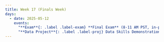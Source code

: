 ```yaml
---
title: Week 17 (Finals Week)
days:
  - date: 2025-05-12
    events:
      "**Exam**{: .label .label-exam} **Final Exam** (8-11 AM PST, in-person)":
      "**Data Project**{: .label .label-proj} Data Skills Demonstration Part III (Due 12:00 PM PST, noon)":    
---
```


